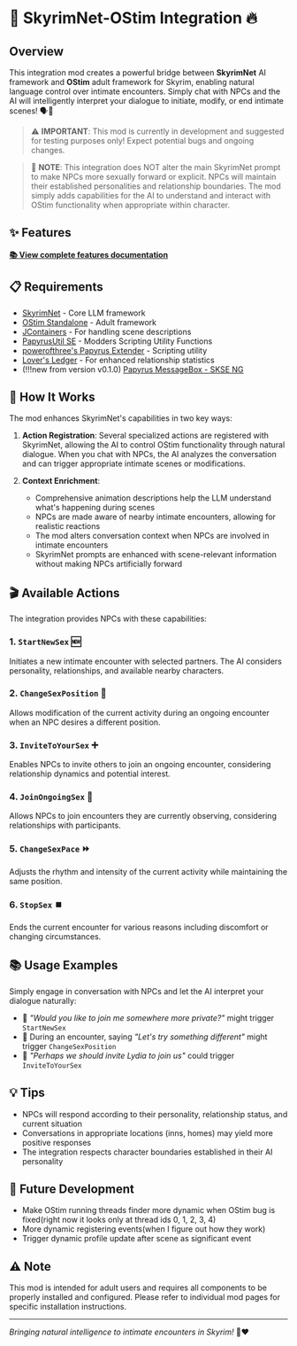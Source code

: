 # 🔮 SkyrimNet-OStim Integration 🔥

## Overview

This integration mod creates a powerful bridge between **SkyrimNet** AI framework and **OStim** adult framework for Skyrim, enabling natural language control over intimate encounters. Simply chat with NPCs and the AI will intelligently interpret your dialogue to initiate, modify, or end intimate scenes! 🗣️💬

> ⚠️ **IMPORTANT**: This mod is currently in development and suggested for testing purposes only! Expect potential bugs and ongoing changes.

> 📝 **NOTE**: This integration does NOT alter the main SkyrimNet prompt to make NPCs more sexually forward or explicit. NPCs will maintain their established personalities and relationship boundaries. The mod simply adds capabilities for the AI to understand and interact with OStim functionality when appropriate within character.

## ✨ Features

**[📚 View complete features documentation](FEATURES.md)**

## 📋 Requirements

- [SkyrimNet](https://github.com/MinLL/SkyrimNet-GamePlugin/tree/main) - Core LLM framework
- [OStim Standalone](https://www.nexusmods.com/skyrimspecialedition/mods/98163) - Adult framework
- [JContainers](https://www.nexusmods.com/skyrimspecialedition/mods/16495) - For handling scene descriptions
- [PapyrusUtil SE](https://www.nexusmods.com/skyrimspecialedition/mods/13048) - Modders Scripting Utility Functions
- [powerofthree's Papyrus Extender](https://www.nexusmods.com/skyrimspecialedition/mods/22854) - Scripting utility
- [Lover's Ledger](https://www.nexusmods.com/skyrimspecialedition/mods/158983) - For enhanced relationship statistics
- (!!!new from version v0.1.0) [Papyrus MessageBox - SKSE NG](https://www.nexusmods.com/skyrimspecialedition/mods/83578)

## 🔧 How It Works

The mod enhances SkyrimNet's capabilities in two key ways:

1. **Action Registration**: Several specialized actions are registered with SkyrimNet, allowing the AI to control OStim functionality through natural dialogue. When you chat with NPCs, the AI analyzes the conversation and can trigger appropriate intimate scenes or modifications.

2. **Context Enrichment**:
   - Comprehensive animation descriptions help the LLM understand what's happening during scenes
   - NPCs are made aware of nearby intimate encounters, allowing for realistic reactions
   - The mod alters conversation context when NPCs are involved in intimate encounters
   - SkyrimNet prompts are enhanced with scene-relevant information without making NPCs artificially forward

## 🎬 Available Actions

The integration provides NPCs with these capabilities:

### 1. `StartNewSex` 🆕
Initiates a new intimate encounter with selected partners. The AI considers personality, relationships, and available nearby characters.

### 2. `ChangeSexPosition` 🔄
Allows modification of the current activity during an ongoing encounter when an NPC desires a different position.

### 3. `InviteToYourSex` ➕
Enables NPCs to invite others to join an ongoing encounter, considering relationship dynamics and potential interest.

### 4. `JoinOngoingSex` 🤝
Allows NPCs to join encounters they are currently observing, considering relationships with participants.

### 5. `ChangeSexPace` ⏩
Adjusts the rhythm and intensity of the current activity while maintaining the same position.

### 6. `StopSex` ⏹️
Ends the current encounter for various reasons including discomfort or changing circumstances.

## 📚 Usage Examples

Simply engage in conversation with NPCs and let the AI interpret your dialogue naturally:

- 💬 *"Would you like to join me somewhere more private?"* might trigger `StartNewSex`
- 💬 During an encounter, saying *"Let's try something different"* might trigger `ChangeSexPosition`
- 💬 *"Perhaps we should invite Lydia to join us"* could trigger `InviteToYourSex`

## 💡 Tips

- NPCs will respond according to their personality, relationship status, and current situation
- Conversations in appropriate locations (inns, homes) may yield more positive responses
- The integration respects character boundaries established in their AI personality

## 🚀 Future Development

- Make OStim running threads finder more dynamic when OStim bug is fixed(right now it looks only at thread ids 0, 1, 2, 3, 4)
- More dynamic registering events(when I figure out how they work)
- Trigger dynamic profile update after scene as significant event

## ⚠️ Note

This mod is intended for adult users and requires all components to be properly installed and configured. Please refer to individual mod pages for specific installation instructions.

---

*Bringing natural intelligence to intimate encounters in Skyrim!* 🏹❤️

